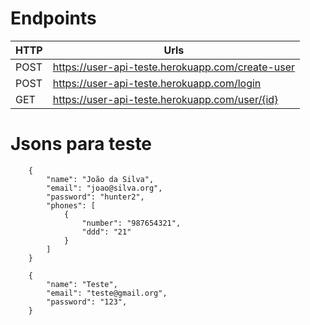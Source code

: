 # Endpoints

|HTTP| Urls                            | 
|----|-----------------------------------------------|
|POST | https://user-api-teste.herokuapp.com/create-user | 
|POST | https://user-api-teste.herokuapp.com/login | 
|GET | https://user-api-teste.herokuapp.com/user/{id} |  


# Jsons para teste 

```
    {
        "name": "João da Silva",
        "email": "joao@silva.org",
        "password": "hunter2",
        "phones": [
            {
                "number": "987654321",
                "ddd": "21"
            }
        ]
    }
```

```
    {
        "name": "Teste",
        "email": "teste@gmail.org",
        "password": "123",
    }
```
